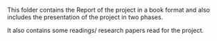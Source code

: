 This folder contains the Report of the project in a book format and also includes the presentation of the project in two phases.

It also contains some readings/ research papers read for the project.
